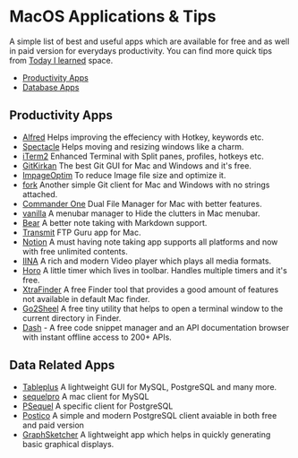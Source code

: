 # MacOS Applications & Tips
A simple list of best and useful apps which are available for free and as well in paid version for everydays productivity. You can find more quick tips from [Today I learned](https://github.com/Akbarsait/todayilearned) space. 

- [Productivity Apps](#productivity-apps)
- [Database Apps](#database-apps)

## Productivity Apps
- [Alfred](https://www.alfredapp.com/) Helps improving the effeciency with Hotkey, keywords etc. 
- [Spectacle](https://www.spectacleapp.com/) Helps moving and resizing windows like a charm. 
- [iTerm2](https://www.iterm2.com/index.html) Enhanced Terminal with Split panes, profiles, hotkeys etc. 
- [GitKirkan](https://www.gitkraken.com/invite/vRYEtHQi) The best Git GUI for Mac and Windows and it's free. 
- [ImpageOptim](https://imageoptim.com/mac) To reduce Image file size and optimize it. 
- [fork](https://fork.dev) Another simple Git client for Mac and Windows with no strings attached. 
- [Commander One](https://apps.apple.com/us/app/commander-one-file-manager/id1035236694?mt=12) Dual File Manager for Mac with better features. 
- [vanilla](https://matthewpalmer.net/vanilla/) A menubar manager to Hide the clutters in Mac menubar. 
- [Bear](https://bear.app/) A better note taking with Markdown support. 
- [Transmit](https://panic.com/transmit/) FTP Guru app for Mac. 
- [Notion](https://www.notion.so/) A must having note taking app supports all platforms and now with free unlimited contents. 
- [IINA](https://iina.io/) A rich and modern Video player which plays all media formats. 
- [Horo](https://matthewpalmer.net/horo-free-timer-mac/) A little timer which lives in toolbar. Handles multiple timers and it's free. 
- [XtraFinder](https://www.trankynam.com/xtrafinder/) A free Finder tool that provides a good amount of features not available in default Mac finder. 
- [Go2Sheel](https://itunes.apple.com/us/app/go2shell/id445770608?mt=12) A free tiny utility that helps to open a terminal window to the current directory in Finder. 
- [Dash](https://kapeli.com/dash) - A free code snippet manager and an API documentation browser with instant offline access to 200+ APIs. 

## Data Related Apps
- [Tableplus](https://tableplus.com/) A lightweight GUI for MySQL, PostgreSQL and many more. 
- [sequelpro](https://www.sequelpro.com/) A mac client for MySQL
- [PSequel](http://www.psequel.com/) A specific client for PostgreSQL
- [Postico](https://eggerapps.at/postico/) A simple and modern PostgreSQL client avaiable in both free and paid version
- [GraphSketcher](https://github.com/graphsketcher/GraphSketcher) A lightweight app which helps in quickly generating basic graphical displays.
